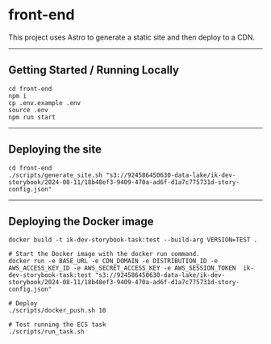 # front-end

This project uses Astro to generate a static site and then deploy to a CDN.

---

## Getting Started / Running Locally

```
cd front-end
npm i
cp .env.example .env
source .env
npm run start
```

---

## Deploying the site

```
cd front-end
./scripts/generate_site.sh "s3://924586450630-data-lake/ik-dev-storybook/2024-08-11/18b48ef3-9409-470a-ad6f-d1a7c775731d-story-config.json"
```

---

## Deploying the Docker image

```
docker build -t ik-dev-storybook-task:test --build-arg VERSION=TEST .

# Start the Docker image with the docker run command.
docker run -e BASE_URL -e CDN_DOMAIN -e DISTRIBUTION_ID -e AWS_ACCESS_KEY_ID -e AWS_SECRET_ACCESS_KEY -e AWS_SESSION_TOKEN  ik-dev-storybook-task:test "s3://924586450630-data-lake/ik-dev-storybook/2024-08-11/18b48ef3-9409-470a-ad6f-d1a7c775731d-story-config.json"

# Deploy
./scripts/docker_push.sh 10

# Test running the ECS task
./scripts/run_task.sh
```
